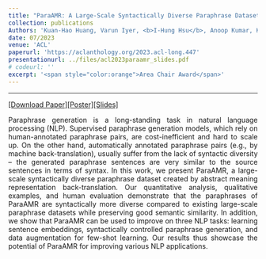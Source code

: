 ```yaml
---
title: "ParaAMR: A Large-Scale Syntactically Diverse Paraphrase Dataset by AMR Back-Translation"
collection: publications
Authors: 'Kuan-Hao Huang, Varun Iyer, <b>I-Hung Hsu</b>, Anoop Kumar, Kai-Wei Chang, and Aram Galstyan.'
date: 07/2023
venue: 'ACL'
paperurl: 'https://aclanthology.org/2023.acl-long.447'
presentationurl: ../files/acl2023paraamr_slides.pdf
# codeurl: ''
excerpt: '<span style="color:orange">Area Chair Award</span>'
---
```

---
<a href='https://aclanthology.org/2023.acl-long.447' target="_blank">[Download Paper]</a><a href='../../files/acl2023paraamr_poster.pdf' target="_blank">[Poster]</a><a href='../../files/acl2023paraamr_slides.pdf' target="_blank">[Slides]</a>

<p align="justify">
Paraphrase generation is a long-standing task in natural language processing (NLP). Supervised paraphrase generation models, which rely on human-annotated paraphrase pairs, are cost-inefficient and hard to scale up. On the other hand, automatically annotated paraphrase pairs (e.g., by machine back-translation), usually suffer from the lack of syntactic diversity – the generated paraphrase sentences are very similar to the source sentences in terms of syntax. In this work, we present ParaAMR, a large-scale syntactically diverse paraphrase dataset created by abstract meaning representation back-translation. Our quantitative analysis, qualitative examples, and human evaluation demonstrate that the paraphrases of ParaAMR are syntactically more diverse compared to existing large-scale paraphrase datasets while preserving good semantic similarity. In addition, we show that ParaAMR can be used to improve on three NLP tasks: learning sentence embeddings, syntactically controlled paraphrase generation, and data augmentation for few-shot learning. Our results thus showcase the potential of ParaAMR for improving various NLP applications.
</p>